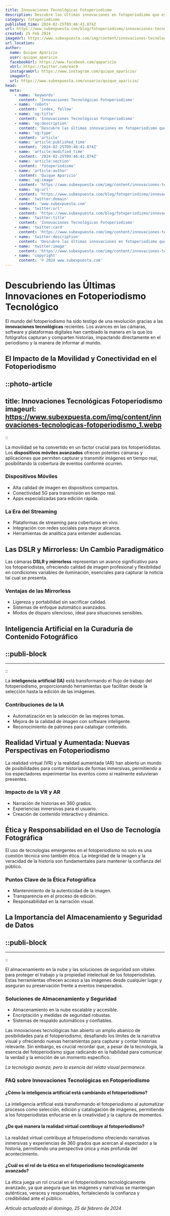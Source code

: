 ```yaml
---
title: Innovaciones Tecnológicas Fotoperiodismo
description: Descubre las últimas innovaciones en fotoperiodismo que están transformando la narrativa visual en noticias. Tecnología y creatividad unidas.
category: fotoperiodismo
published_time: 2024-02-25T09:46:41.874Z
url: https://www.subexpuesta.com/blog/fotoperiodismo/innovaciones-tecnologicas-fotoperiodismo
created: 25 Feb 2024
imageUrl: https://www.subexpuesta.com/img/content/innovaciones-tecnologicas-fotoperiodismo_1.webp
url_location:
author:
  name: Quique Aparicio
  user: quique_aparicio
  facebookUrl: https://www.facebook.com/qaparicio
  xUrl: https://twitter.com/eac9
  instagramUrl: https://www.instagram.com/quique_aparicio/
  imageUrl: 
  url: https://www.subexpuesta.com/usuario/quique_aparicio/
head:
  meta:
    - name: 'keywords'
      content: 'Innovaciones Tecnológicas Fotoperiodismo'
    - name: 'robots'
      content: 'index, follow'
    - name: 'og:title'
      content: 'Innovaciones Tecnológicas Fotoperiodismo'
    - name: 'og:description'
      content: 'Descubre las últimas innovaciones en fotoperiodismo que están transformando la narrativa visual en noticias. Tecnología y creatividad unidas.'
    - name: 'og:type'
      content: 'article'
    - name: 'article:published_time'
      content: '2024-02-25T09:46:41.874Z'
    - name: 'article:modified_time'
      content: '2024-02-25T09:46:41.874Z'
    - name: 'article:section'
      content: 'fotoperiodismo'
    - name: 'article:author'
      content: 'Quique Aparicio'
    - name: 'og:image'
      content: 'https://www.subexpuesta.com/img/content/innovaciones-tecnologicas-fotoperiodismo_1.webp'
    - name: 'og:url'
      content: 'https://www.subexpuesta.com/blog/fotoperiodismo/innovaciones-tecnologicas-fotoperiodismo'
    - name: 'twitter:domain'
      content: 'www.subexpuesta.com'
    - name: 'twitter:url'
      content: 'https://www.subexpuesta.com/blog/fotoperiodismo/innovaciones-tecnologicas-fotoperiodismo'
    - name: 'twitter:title'
      content: 'Innovaciones Tecnológicas Fotoperiodismo'
    - name: 'twitter:card'
      content: 'https://www.subexpuesta.com/img/content/innovaciones-tecnologicas-fotoperiodismo_1.webp'
    - name: 'twitter:description'
      content: 'Descubre las últimas innovaciones en fotoperiodismo que están transformando la narrativa visual en noticias. Tecnología y creatividad unidas.'
    - name: 'twitter:image'
      content: 'https://www.subexpuesta.com/img/content/innovaciones-tecnologicas-fotoperiodismo_1.webp'
    - name: 'copyright'
      content: '© 2024 www.subexpuesta.com'
---
```

# Descubriendo las Últimas Innovaciones en Fotoperiodismo Tecnológico

El mundo del fotoperiodismo ha sido testigo de una revolución gracias a las **innovaciones tecnológicas** recientes. Los avances en las cámaras, software y plataformas digitales han cambiado la manera en la que los fotógrafos capturan y comparten historias, impactando directamente en el periodismo y la manera de informar al mundo.

## El Impacto de la Movilidad y Conectividad en el Fotoperiodismo


::photo-article
---
title: Innovaciones Tecnológicas Fotoperiodismo
imageurl: https://www.subexpuesta.com/img/content/innovaciones-tecnologicas-fotoperiodismo_1.webp
---
::



La movilidad se ha convertido en un factor crucial para los fotoperiodistas. Los **dispositivos móviles avanzados** ofrecen potentes cámaras y aplicaciones que permiten capturar y transmitir imágenes en tiempo real, posibilitando la cobertura de eventos conforme ocurren.

### Dispositivos Móviles

- Alta calidad de imagen en dispositivos compactos.
- Conectividad 5G para transmisión en tiempo real.
- Apps especializadas para edición rápida.

### La Era del Streaming

- Plataformas de streaming para coberturas en vivo.
- Integración con redes sociales para mayor alcance.
- Herramientas de analítica para entender audiencias.

## Las DSLR y Mirrorless: Un Cambio Paradigmático

Las cámaras **DSLR y mirrorless** representan un avance significativo para los fotoperiodistas, ofreciendo calidad de imagen profesional y flexibilidad en condiciones variables de iluminación, esenciales para capturar la noticia tal cual se presenta.

### Ventajas de las Mirrorless

- Ligereza y portabilidad sin sacrificar calidad.
- Sistemas de enfoque automático avanzados.
- Modos de disparo silencioso, ideal para situaciones sensibles.

## Inteligencia Artificial en la Curaduría de Contenido Fotográfico


  ::publi-block
  ---
  ---
  ::
  
  

La **inteligencia artificial (IA)** está transformando el flujo de trabajo del fotoperiodismo, proporcionando herramientas que facilitan desde la selección hasta la edición de las imágenes.

### Contribuciones de la IA

- Automatización en la selección de las mejores tomas.
- Mejora de la calidad de imagen con software inteligente.
- Reconocimiento de patrones para catalogar contenido.

## Realidad Virtual y Aumentada: Nuevas Perspectivas en Fotoperiodismo

La realidad virtual (VR) y la realidad aumentada (AR) han abierto un mundo de posibilidades para contar historias de formas inmersivas, permitiendo a los espectadores experimentar los eventos como si realmente estuvieran presentes.

### Impacto de la VR y AR

- Narración de historias en 360 grados.
- Experiencias inmersivas para el usuario.
- Creación de contenido interactivo y dinámico.

## Ética y Responsabilidad en el Uso de Tecnología Fotográfica

El uso de tecnologías emergentes en el fotoperiodismo no solo es una cuestión técnica sino también ética. La integridad de la imagen y la veracidad de la historia son fundamentales para mantener la confianza del público.

### Puntos Clave de la Ética Fotográfica

- Mantenimiento de la autenticidad de la imagen.
- Transparencia en el proceso de edición.
- Responsabilidad en la narración visual.

## La Importancia del Almacenamiento y Seguridad de Datos


  ::publi-block
  ---
  ---
  ::
  
  

El almacenamiento en la nube y las soluciones de seguridad son vitales para proteger el trabajo y la propiedad intelectual de los fotoperiodistas. Estas herramientas ofrecen acceso a las imágenes desde cualquier lugar y aseguran su preservación frente a eventos inesperados.

### Soluciones de Almacenamiento y Seguridad

- Almacenamiento en la nube escalable y accesible.
- Encriptación y medidas de seguridad robustas.
- Sistemas de respaldo automáticos y confiables.

Las innovaciones tecnológicas han abierto un amplio abanico de posibilidades para el fotoperiodismo, desafiando los límites de la narrativa visual y ofreciendo nuevas herramientas para capturar y contar historias relevante. Sin embargo, es crucial recordar que, a pesar de la tecnología, la esencia del fotoperiodismo sigue radicando en la habilidad para comunicar la verdad y la emoción de un momento específico.

*La tecnología avanza, pero la esencia del relato visual permanece.*

### FAQ sobre Innovaciones Tecnológicas en Fotoperiodismo

#### ¿Cómo la inteligencia artificial está cambiando el fotoperiodismo?

La inteligencia artificial está transformando el fotoperiodismo al automatizar procesos como selección, edición y catalogación de imágenes, permitiendo a los fotoperiodistas enfocarse en la creatividad y la captura de momentos.

#### ¿De qué manera la realidad virtual contribuye al fotoperiodismo?

La realidad virtual contribuye al fotoperiodismo ofreciendo narrativas inmersivas y experiencias de 360 grados que acercan al espectador a la historia, permitiendo una perspectiva única y más profunda del acontecimiento.

#### ¿Cuál es el rol de la ética en el fotoperiodismo tecnológicamente avanzado?

La ética juega un rol crucial en el fotoperiodismo tecnológicamente avanzado, ya que asegura que las imágenes y narrativas se mantengan auténticas, veraces y responsables, fortaleciendo la confianza y credibilidad ante el público.

_Artículo actualizado el domingo, 25 de febrero de 2024_